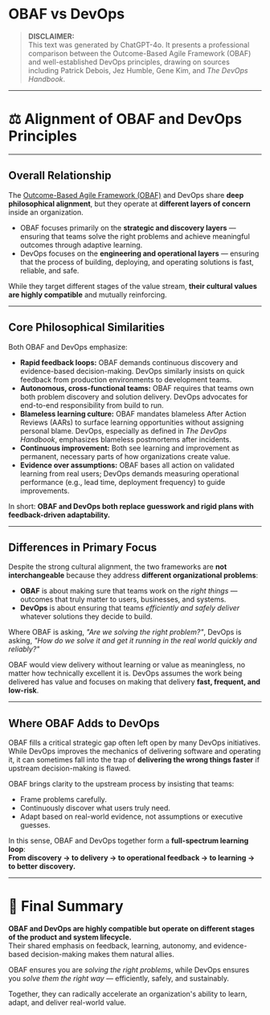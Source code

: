 # OBAF vs DevOps

> **DISCLAIMER:**  
> This text was generated by ChatGPT-4o. It presents a professional comparison between the Outcome-Based Agile Framework (OBAF) and well-established DevOps principles, drawing on sources including Patrick Debois, Jez Humble, Gene Kim, and _The DevOps Handbook_.

---

# ⚖️ Alignment of OBAF and DevOps Principles

---

## Overall Relationship

The [Outcome-Based Agile Framework (OBAF)](https://github.com/sa6mwa/obaf)
and DevOps share **deep philosophical alignment**, but they operate at
**different layers of concern** inside an organization.

- OBAF focuses primarily on the **strategic and discovery layers** —
  ensuring that teams solve the right problems and achieve meaningful
  outcomes through adaptive learning.
- DevOps focuses on the **engineering and operational layers** —
  ensuring that the process of building, deploying, and operating
  solutions is fast, reliable, and safe.

While they target different stages of the value stream, **their
cultural values are highly compatible** and mutually reinforcing.

---

## Core Philosophical Similarities

Both OBAF and DevOps emphasize:

- **Rapid feedback loops:** OBAF demands continuous discovery and
  evidence-based decision-making. DevOps similarly insists on quick
  feedback from production environments to development teams.
- **Autonomous, cross-functional teams:** OBAF requires that teams own
  both problem discovery and solution delivery. DevOps advocates for
  end-to-end responsibility from build to run.
- **Blameless learning culture:** OBAF mandates blameless After Action
  Reviews (AARs) to surface learning opportunities without assigning
  personal blame. DevOps, especially as defined in _The DevOps
  Handbook_, emphasizes blameless postmortems after incidents.
- **Continuous improvement:** Both see learning and improvement as
  permanent, necessary parts of how organizations create value.
- **Evidence over assumptions:** OBAF bases all action on validated
  learning from real users; DevOps demands measuring operational
  performance (e.g., lead time, deployment frequency) to guide
  improvements.

In short: **OBAF and DevOps both replace guesswork and rigid plans
with feedback-driven adaptability.**

---

## Differences in Primary Focus

Despite the strong cultural alignment, the two frameworks are **not
interchangeable** because they address **different organizational
problems**:

- **OBAF** is about making sure that teams work on the *right things*
  — outcomes that truly matter to users, businesses, and systems.
- **DevOps** is about ensuring that teams *efficiently and safely
  deliver* whatever solutions they decide to build.

Where OBAF is asking, *"Are we solving the right problem?"*, DevOps is
asking, *"How do we solve it and get it running in the real world
quickly and reliably?"*

OBAF would view delivery without learning or value as meaningless, no
matter how technically excellent it is. DevOps assumes the work being
delivered has value and focuses on making that delivery **fast,
frequent, and low-risk**.

---

## Where OBAF Adds to DevOps

OBAF fills a critical strategic gap often left open by many DevOps
initiatives. While DevOps improves the mechanics of delivering
software and operating it, it can sometimes fall into the trap of
**delivering the wrong things faster** if upstream decision-making is
flawed.

OBAF brings clarity to the upstream process by insisting that teams:

- Frame problems carefully.
- Continuously discover what users truly need.
- Adapt based on real-world evidence, not assumptions or executive
  guesses.

In this sense, OBAF and DevOps together form a **full-spectrum learning loop**:  
**From discovery → to delivery → to operational feedback → to learning
→ to better discovery.**

---

# 🧭 Final Summary

**OBAF and DevOps are highly compatible but operate on different stages of the product and system lifecycle.**  
Their shared emphasis on feedback, learning, autonomy, and
evidence-based decision-making makes them natural allies.

OBAF ensures you are *solving the right problems*, while DevOps
ensures you *solve them the right way* — efficiently, safely, and
sustainably.

Together, they can radically accelerate an organization's ability to
learn, adapt, and deliver real-world value.
